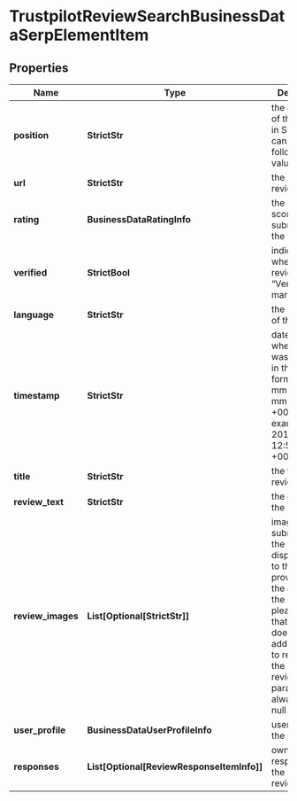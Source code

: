 # TrustpilotReviewSearchBusinessDataSerpElementItem


## Properties

| Name | Type | Description | Notes |
|------------ | ------------- | ------------- | -------------|
**position** | **StrictStr** | the alignment of the review in SERP<br>can take the following values: right |[optional]|
**url** | **StrictStr** | the URL of the review |[optional]|
**rating** | **BusinessDataRatingInfo** | the rating score submitted by the reviewer |[optional]|
**verified** | **StrictBool** | indicates whether the review has the “Verified” mark |[optional]|
**language** | **StrictStr** | the language of the review |[optional]|
**timestamp** | **StrictStr** | date and time when a review was published<br>in the UTC format: “yyyy-mm-dd hh-mm-ss +00:00”<br>example:<br>2019-11-15 12:57:46 +00:00 |[optional]|
**title** | **StrictStr** | the title of the review |[optional]|
**review_text** | **StrictStr** | the content of the review |[optional]|
**review_images** | **List[Optional[StrictStr]]** | images submitted by the reviewer<br>displays URLs to the images provided by the author of the review;<br>please note that Trustpilot doesn’t allow adding images to reviews, so the review_images parameter will always equal null |[optional]|
**user_profile** | **BusinessDataUserProfileInfo** | user profile of the reviewer |[optional]|
**responses** | **List[Optional[ReviewResponseItemInfo]]** | owner’s response to the submitted review |[optional]|
